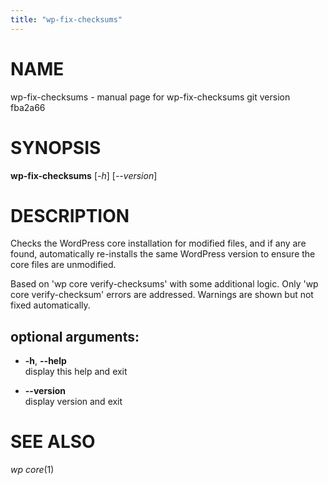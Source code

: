 ```yaml
---
title: "wp-fix-checksums"
---
```



# NAME

wp-fix-checksums - manual page for wp-fix-checksums git version fba2a66

# SYNOPSIS

**wp-fix-checksums** \[*-h*\] \[*--version*\]

# DESCRIPTION

Checks the WordPress core installation for modified files, and if any
are found, automatically re-installs the same WordPress version to
ensure the core files are unmodified.

Based on 'wp core verify-checksums' with some additional logic. Only 'wp
core verify-checksum' errors are addressed. Warnings are shown but not
fixed automatically.

## optional arguments:

  - **-h**, **--help**  
    display this help and exit

  - **--version**  
    display version and exit

# SEE ALSO

*wp core*(1)
